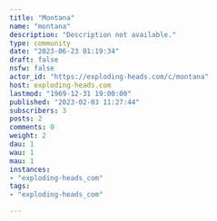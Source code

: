 ```yaml
---
title: "Montana" 
name: "montana"
description: "Description not available."
type: community
date: "2023-06-23 01:19:34"
draft: false
nsfw: false
actor_id: "https://exploding-heads.com/c/montana"
host: exploding-heads.com
lastmod: "1969-12-31 19:00:00"
published: "2023-02-03 11:27:44"
subscribers: 3
posts: 2
comments: 0
weight: 2
dau: 1
wau: 1
mau: 1
instances:
- "exploding-heads_com"
tags: 
- "exploding-heads_com"

---
```

